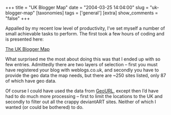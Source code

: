 +++
title = "UK Blogger Map"
date = "2004-03-25 14:04:00"
slug = "uk-blogger-map"
[taxonomies]
tags = ['general']
[extra]
show_comments = "false"
+++

Appalled by my recent low level of productivity, I’ve set myself a number of small achievable tasks to perform. The first took a few hours of coding and is presented here:

[The UK Blogger Map](http://philwilson.org/ukbloggermap)

What surprised me the most about doing this was that I ended up with so few entries. Admittedly there are two layers of selection – first you must have registered your blog with weblogs.co.uk, and secondly you have to provide the geo data the map needs, but there are ~250 sites listed, only 87 of which have geo data.

Of course I could have used the data from [GeoURL](http://geourl.org/), except then I’d have had to do much more processing – first to limit the locations to the UK and secondly to filter out all the crappy deviantART sites. Neither of which I wanted (or could be bothered) to do.
